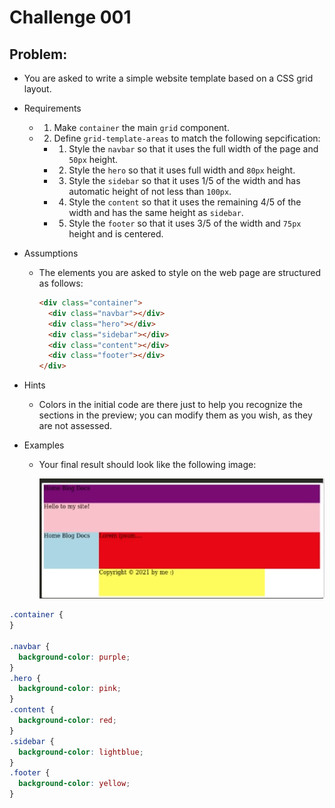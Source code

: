 # Challenge 001

## Problem:

- You are asked to write a simple website template based on a CSS grid layout.

- Requirements

  - 1. Make `container` the main `grid` component.
  - 2. Define `grid-template-areas` to match the following sepcification:
    - 1. Style the `navbar` so that it uses the full width of the page and `50px` height.
    - 2. Style the `hero` so that it uses full width and `80px` height.
    - 3. Style the `sidebar` so that it uses 1/5 of the width and has automatic height of not less than `100px`.
    - 4. Style the `content` so that it uses the remaining 4/5 of the width and has the same height as `sidebar`.
    - 5. Style the `footer` so that it uses 3/5 of the width and `75px` height and is centered.

- Assumptions

  - The elements you are asked to style on the web page are structured as follows:
    ```html
    <div class="container">
      <div class="navbar"></div>
      <div class="hero"></div>
      <div class="sidebar"></div>
      <div class="content"></div>
      <div class="footer"></div>
    </div>
    ```

- Hints

  - Colors in the initial code are there just to help you recognize the sections in the preview; you can modify them as you wish, as they are not assessed.

- Examples

  - Your final result should look like the following image:

    ![final result](src/assets/readme/final_result.png)

```css
.container {
}

.navbar {
  background-color: purple;
}
.hero {
  background-color: pink;
}
.content {
  background-color: red;
}
.sidebar {
  background-color: lightblue;
}
.footer {
  background-color: yellow;
}
```
